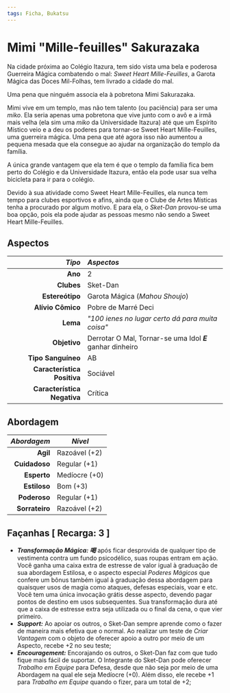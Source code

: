 ```yaml
---
tags: Ficha, Bukatsu
---
```


# Mimi "Mille-feuilles" Sakurazaka

Na cidade próxima ao Colégio Itazura, tem sido vista uma bela e poderosa Guerreira Mágica combatendo o mal: _Sweet Heart Mille-Feuilles_, a Garota Mágica das Doces Mil-Folhas, tem livrado a cidade do mal.

Uma pena que ninguém associa ela à pobretona Mimi Sakurazaka.

Mimi vive em um templo, mas não tem talento (ou paciência) para ser uma _miko_. Ela seria apenas uma pobretona que vive junto com o avô e a irmã mais velha (ela sim uma _miko_ da Universidade Itazura) até que um Espírito Místico veio e a deu os poderes para tornar-se Sweet Heart Mille-Feuilles, uma guerreira mágica. Uma pena que até agora isso não aumentou a pequena mesada que ela consegue ao ajudar na organização do templo da família.

A única grande vantagem que ela tem é que o templo da família fica bem perto do Colégio e da Universidade Itazura, então ela pode usar sua velha bicicleta para ir para o colégio.

Devido à sua atividade como Sweet Heart Mille-Feuilles, ela nunca tem tempo para clubes esportivos e afins, ainda que o Clube de Artes Místicas tenha a procurado por algum motivo. E para ela, o _Sket-Dan_ provou-se uma boa opção, pois ela pode ajudar as pessoas mesmo não sendo a Sweet Heart Mille-Feuilles.

## Aspectos

|                  ___Tipo___ | ___Aspectos___                                              |
|----------------------------:|:------------------------------------------------------------|
|                     __Ano__ | 2                                                           |
|                  __Clubes__ | Sket-Dan                                                    |
|             __Estereótipo__ | Garota Mágica (_Mahou Shoujo_)                              |
|           __Alívio Cômico__ | Pobre de Marré Deci                                         |
|                    __Lema__ | _"100 ienes no lugar certo dá para muita coisa"_            |
|                __Objetivo__ | Derrotar O Mal, Tornar-se uma Idol _**E**_ ganhar dinheiro  |
|          __Tipo Sanguíneo__ | AB                                                          |
| __Característica Positiva__ | Sociável                                                    |
| __Característica Negativa__ | Crítica                                                     |

## Abordagem

| ___Abordagem___ | ___Nível___   |
|----------------:|---------------|
|        __Agil__ | Razoável (+2) |
|   __Cuidadoso__ | Regular (+1)  |
|     __Esperto__ | Medíocre (+0) |
|    __Estiloso__ | Bom (+3)      |
|    __Poderoso__ | Regular (+1)  |
|  __Sorrateiro__ | Razoável (+2) |

## Façanhas [ Recarga: 3 ]

+ _**Transformação Mágica: 喝**_ após ficar desprovida de qualquer tipo de vestimenta contra um fundo psicodélico, suas roupas entram em ação. Você ganha uma caixa extra de estresse de valor igual à graduação de sua abordagem Estilosa, e o aspecto especial _Poderes Mágicos_ que confere um bônus também igual à graduação dessa abordagem para quaisquer usos de magia como ataques, defesas especiais, voar e etc. Você tem uma única invocação grátis desse aspecto, devendo pagar pontos de destino em usos subsequentes. Sua transformação dura até que a caixa de estresse extra seja utilizada ou o final da cena, o que vier primeiro. 
+ __*Support:*__ Ao apoiar os outros, o Sket-Dan sempre aprende como o fazer de maneira mais efetiva que o normal. Ao realizar um teste de _Criar Vantagem_ com o objeto de oferecer apoio a outro por meio de um Aspecto, recebe +2 no seu teste;
+ __*Encouragement:*__ Encorajando os outros, o Sket-Dan faz com que tudo fique mais fácil de suportar. O Integrante do Sket-Dan pode oferecer _Trabalho em Equipe_ para Defesa, desde que não seja por meio de uma Abordagem na qual ele seja Medíocre (+0). Além disso, ele recebe +1 para _Trabalho em Equipe_ quando o fizer, para um total de +2;
